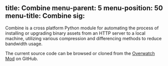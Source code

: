 title: Combine
menu-parent: 5
menu-position: 50
menu-title: Combine
sig:
---
Combine is a cross platform Python module for automating the process of installing or upgrading
binary assets from an HTTP server to a local machine, utilizing various compression and differencing
methods to reduce bandwidth usage.

The current source code can be browsed or cloned from the [Overwatch Mod][combinerepo] on GitHub.

[combinerepo]: http://github.com/overwatchmod/combine "Combine source code on Github"

